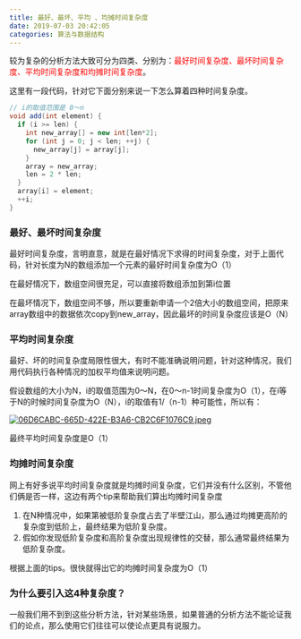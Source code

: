 ```yaml
---
title: 最好、最坏、平均 、均摊时间复杂度
date: 2019-07-03 20:42:05
categories: 算法与数据结构
---
```


较为复杂的分析方法大致可分为四类、分别为：<font color="red">最好时间复杂度、最坏时间复杂度、平均时间复杂度和均摊时间复杂度</font>。

这里有一段代码，针对它下面分别来说一下怎么算着四种时间复杂度。

```java
// i的取值范围是 0～n
void add(int element) {
  if (i >= len) {
    int new_array[] = new int[len*2];
    for (int j = 0; j < len; ++j) {
      new_array[j] = array[j];
    }
    array = new_array;
    len = 2 * len;
  }
  array[i] = element;
  ++i;
}
```

### 最好、最坏时间复杂度

最好时间复杂度，言明直意，就是在最好情况下求得的时间复杂度，对于上面代码，针对长度为N的数组添加一个元素的最好时间复杂度为O（1）

在最好情况下，数组空间很充足，可以直接将数组添加到第i位置

在最坏情况下，数组空间不够，所以要重新申请一个2倍大小的数组空间，把原来array数组中的数据依次copy到new_array，因此最坏的时间复杂度应该是O（N）

### 平均时间复杂度

最好、坏的时间复杂度局限性很大，有时不能准确说明问题，针对这种情况，我们用代码执行各种情况的加权平均值来说明问题。

假设数组的大小为N，i的取值范围为0～N，在0～n-1时间复杂度为O（1），在i等于N的时候时间复杂度为O（N），i的取值有1/（n-1）种可能性，所以有：

[![06D6CABC-665D-422E-B3A6-CB2C6F1076C9.jpeg](https://i.loli.net/2019/07/03/5d1c9ddc07f6c71312.jpeg)](https://i.loli.net/2019/07/03/5d1c9ddc07f6c71312.jpeg)

最终平均时间复杂度是O（1）

### 均摊时间复杂度

网上有好多说平均时间复杂度就是均摊时间复杂度，它们并没有什么区别，不管他们俩是否一样，这边有两个tip来帮助我们算出均摊时间复杂度

1. 在N种情况中，如果第被低阶复杂度占去了半壁江山，那么通过均摊更高阶的复杂度到低阶上，最终结果为低阶复杂度。
2. 假如你发现低阶复杂度和高阶复杂度出现规律性的交替，那么通常最终结果为低阶复杂度。

根据上面的tips。很快就得出它的均摊时间复杂度为O（1）

### 为什么要引入这4种复杂度？

一般我们用不到到这些分析方法，针对某些场景，如果普通的分析方法不能论证我们的论点，那么使用它们往往可以使论点更具有说服力。

